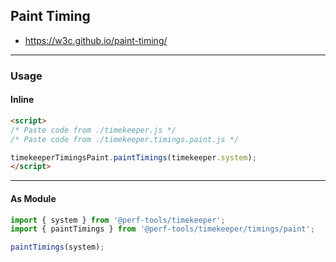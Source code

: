 Paint Timing
------------
- https://w3c.github.io/paint-timing/

---

### Usage

#### Inline

```html
<script>
/* Paste code from ./timekeeper.js */
/* Paste code from ./timekeeper.timings.paint.js */

timekeeperTimingsPaint.paintTimings(timekeeper.system);
</script>
```

---

#### As Module

```ts
import { system } from '@perf-tools/timekeeper';
import { paintTimings } from '@perf-tools/timekeeper/timings/paint';

paintTimings(system);
```